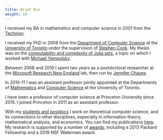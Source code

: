 ```yaml
---
title: Brief Bio
weight: 10
---
```

I received my BA in mathematics and computer science in 2001 from the [Technion](https://www.technion.ac.il/).  

I received my PhD in 2008 from the [Department of Computer Science](https://www.cs.utoronto.ca/) at the [University of Toronto](https://www.utoronto.ca/) under the supervision of [Stephen Cook](https://en.wikipedia.org/wiki/Stephen_Cook). My thesis was on the [computability and complexity of Julia sets](/research/dynamics-and-computation/), a topic on which I worked with [Michael Yampolsky](https://www.math.toronto.edu/yampol/).

Between 2008 and 2010 I spent two years as a postdoctoral researcher at the [Microsoft Research New England](https://research.microsoft.com/aboutmsr/labs/newengland/default.aspx) lab, then run by [Jennifer Chayes](https://en.wikipedia.org/wiki/Jennifer_Tour_Chayes).

In 2010-11 I was an assistant professor jointly appointed at the Departments of [Mathematics](https://www.math.utoronto.ca/) and [Computer Science](https://www.cs.utoronto.ca/) at the University of Toronto.

I have been a professor of computer science at Princeton University since 2015. I joined Princeton in 2011 as an assistant professor.

With my [students and postdocs](/team/current-members/) I work on theoretical computer science, and its connections to other disciplines, especially in information theory, mathematical analysis, and economics. You can find my publications
[here](/research/all-papers/). My research is supported by a number of [awards](/about/funding/), including a 2013 Packard Fellowship and a 2019 NSF Waterman award.
